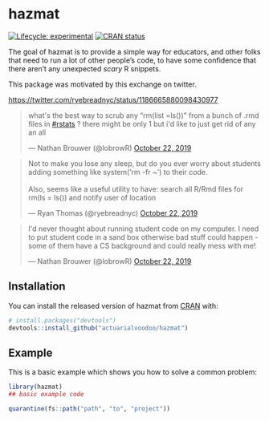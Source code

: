 
<!-- README.md is generated from README.Rmd. Please edit that file -->

# hazmat

<!-- badges: start -->

[![Lifecycle:
experimental](https://img.shields.io/badge/lifecycle-experimental-orange.svg)](https://www.tidyverse.org/lifecycle/#experimental)
[![CRAN
status](https://www.r-pkg.org/badges/version/hazmat)](https://CRAN.R-project.org/package=hazmat)
<!-- badges: end -->

The goal of hazmat is to provide a simple way for educators, and other
folks that need to run a lot of other people’s code, to have some
confidence that there aren’t any unexpected *scary* R snippets.

This package was motivated by this exchange on twitter.

<https://twitter.com/ryebreadnyc/status/1186665880098430977>

<blockquote class="twitter-tweet">

<p lang="en" dir="ltr">

what's the best way to scrub any “rm(list =ls())” from a bunch of .rmd
files in
<a href="https://twitter.com/hashtag/rstats?src=hash&amp;ref_src=twsrc%5Etfw">\#rstats</a>
? there might be only 1 but i'd like to just get rid of any an all

</p>

— Nathan Brouwer (@lobrowR)
<a href="https://twitter.com/lobrowR/status/1186661775502008320?ref_src=twsrc%5Etfw">October
22,
2019</a>

</blockquote>

<script async src="https://platform.twitter.com/widgets.js" charset="utf-8"></script>

<blockquote class="twitter-tweet">

<p lang="en" dir="ltr">

Not to make you lose any sleep, but do you ever worry about students
adding something like system(‘rm -fr ~’) to their code.<br><br>Also,
seems like a useful utility to have: search all R/Rmd files for rm(ls =
ls()) and notify user of location

</p>

— Ryan Thomas (@ryebreadnyc)
<a href="https://twitter.com/ryebreadnyc/status/1186665880098430977?ref_src=twsrc%5Etfw">October
22,
2019</a>

</blockquote>

<script async src="https://platform.twitter.com/widgets.js" charset="utf-8"></script>

<blockquote class="twitter-tweet">

<p lang="en" dir="ltr">

I'd never thought about running student code on my computer. I need to
put student code in a sand box otherwise bad stuff could happen - some
of them have a CS background and could really mess with me\!

</p>

— Nathan Brouwer (@lobrowR)
<a href="https://twitter.com/lobrowR/status/1186666905395838976?ref_src=twsrc%5Etfw">October
22,
2019</a>

</blockquote>

<script async src="https://platform.twitter.com/widgets.js" charset="utf-8"></script>

## Installation

You can install the released version of hazmat from
[CRAN](https://CRAN.R-project.org) with:

``` r
# install.packages("devtools")
devtools::install_github("actuarialvoodoo/hazmat")
```

## Example

This is a basic example which shows you how to solve a common problem:

``` r
library(hazmat)
## basic example code

quarantine(fs::path("path", "to", "project"))
```
